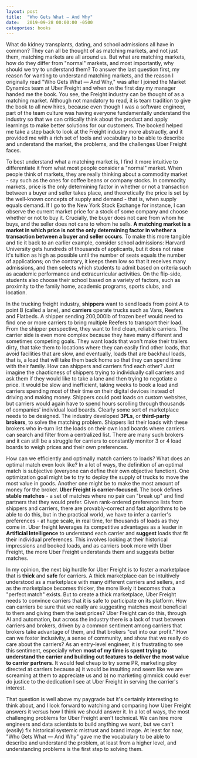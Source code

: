 ```yaml
---
layout: post
title:  "Who Gets What — And Why"
date:   2019-09-28 00:00:00 -0500
categories: books
---
```


What do kidney transplants, dating, and school admissions all have in common? They can all be thought of as matching markets, and not just them, matching markets are all around us. But what are matching markets, how do they differ from "normal" markets, and most importantly, why should we try to understand them? To answer the last question first, my reason for wanting to understand matching markets, and the reason I originally read "Who Gets What — And Why," was after I joined the Market Dynamics team at Uber Freight and when on the first day my manager handed me the book. You see, the Freight industry can be thought of as a matching market. Although not mandatory to read, it is team tradition to give the book to all new hires, because even though I was a software engineer, part of the team culture was having everyone fundamentally understand the industry so that we can critically think about the product and apply learnings to make better solutions for our customers. The booked helped me take a step back to look at the Freight industry more abstractly, and it provided me with a rich set of tools and vocabulary to be able to describe and understand the market, the problems, and the challenges Uber Freight faces. 

<!--more-->

To best understand what a matching market is, I find it more intuitive to differentiate it from what most people consider a "normal" market. When people think of markets, they are really thinking about a commodity market - say such as the ones for coffee beans or company stocks. In commodity markets, price is the only determining factor in whether or not a transaction between a buyer and seller takes place, and theoretically the price is set by the well-known concepts of supply and demand - that is, when supply equals demand. If I go to the New York Stock Exchange for instance, I can observe the current market price for a stock of some company and choose whether or not to buy it. Crucially, the buyer does not care from whom he buys, and the seller does not care to whom he sells. **A matching market is a market in which price is not the only determining factor in whether a transaction between a buyer and seller occurs**. To make this more tangible and tie it back to an earlier example, consider school admissions: Harvard University gets hundreds of thousands of applicants, but it does not raise it's tuition as high as possible until the number of seats equals the number of applications; on the contrary, it keeps them low so that it receives many admissions, and then selects which students to admit based on criteria such as academic performance and extracurricular activities. On the flip-side, students also choose their school based on a variety of factors, such as proximity to the family home, academic programs, sports clubs, and location.

In the trucking freight industry, **shippers** want to send loads from point A to point B (called a lane), and **carriers** operate trucks such as Vans, Reefers and Flatbeds. A shipper sending 200,000lb of frozen beef would need to find one or more carriers to bring multiple Reefers to transport their load. From the shipper perspective, they want to find clean, reliable carriers. The carrier side is even more complex because they have many different and sometimes competing goals. They want loads that won't make their trailers dirty, that take them to locations where they can easily find other loads, that avoid facilities that are slow, and eventually, loads that are backhaul loads, that is, a load that will take them back home so that they can spend time with their family. How can shippers and carriers find each other? Just imagine the chaoticness of shippers trying to individually call carriers and ask them if they would like to take a lane and then trying to negotiate a price. It would be slow and inefficient, taking weeks to book a load and carriers spending most of their time on their digital devices instead of driving and making money. Shippers could post loads on custom websites, but carriers would again have to spend hours scrolling through thousands of companies' individual load boards. Clearly some sort of marketplace needs to be designed. The industry developed **3PLs**, or **third-party brokers**, to solve the matching problem. Shippers list their loads with these brokers who in-turn list the loads on their own load boards where carriers can search and filter from a centralized list. There are many such brokers and it can still be a struggle for carriers to constantly monitor 3 or 4 load boards to weigh prices and their own preferences.

How can we efficiently and optimally match carriers to loads? What does an optimal match even look like? In a lot of ways, the definition of an optimal match is subjective (everyone can define their own objective function). One optimization goal might be to try to deploy the supply of trucks to move the most value in goods. Another one might be to make the most amount of money for the broker. **Uber Freight is carrier-focused**. The book defines **stable matches** - a set of matches where no pair can "break up" and find partners that they would prefer. Given rank-ordered preference lists from shippers and carriers, there are provably-correct and fast algorithms to be able to do this, but in the practical world, we have to infer a carrier's preferences - at huge scale, in real time, for thousands of loads as they come in. Uber freight leverages its competitive advantages as a leader in **Artificial Intelligence** to understand each carrier and **suggest** loads that fit their individual preferences. This involves looking at their historical impressions and booked loads, and as carriers book more with Uber Freight, the more Uber Freight understands them and suggests better matches.

In my opinion, the next big hurdle for Uber Freight is to foster a marketplace that is **thick** and **safe** for carriers. A thick marketplace can be intuitively understood as a marketplace with many different carriers and sellers, and as the marketplace becomes thicker, the more likely it becomes that a "perfect match" exists. But to create a thick marketplace, Uber Freight needs to convince carriers that it is safe to participate on its platform. How can carriers be sure that we really are suggesting matches most beneficial to them and giving them the best prices? Uber Freight can do this, through AI and automation, but across the industry there is a lack of trust between carriers and brokers, driven by a common sentiment among carriers that brokers take advantage of them, and that brokers "cut into our profit." How can we foster inclusivity, a sense of community, and show that we really do care about the carriers?  As an entry-level engineer, it is frustrating to see this sentiment, especially when **most of my time is spent trying to understand the carrier and building out features to deliver the most value to carrier partners**. It would feel cheap to try some PR, marketing ploy directed at carriers because a) it would be insulting and seem like we are screaming at them to appreciate us and b) no marketing gimmick could ever do justice to the dedication I see at Uber Freight in serving the carrier's interest.

That question is well above my paygrade but it's certainly interesting to think about, and I look forward to watching and comparing how Uber Freight answers it versus how I think we should answer it. In a lot of ways, the most challenging problems for Uber Freight aren't technical. We can hire more engineers and data scientists to build anything we want, but we can't (easily) fix historical systemic mistrust and brand image. At least for now, "Who Gets What — And Why" gave me the vocabulary to be able to describe and understand the problem, at least from a higher level, and understanding problems is the first step to solving them.
